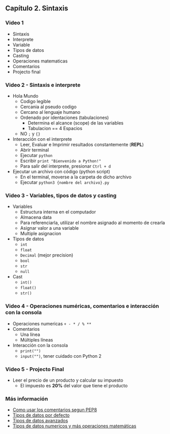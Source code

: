 ## Capítulo 2. Sintaxis

### Video 1

- Sintaxis
- Interprete
- Variable
- Tipos de datos
- Casting
- Operaciones matematicas
- Comentarios
- Projecto final

### Video 2 - Sintaxis e interprete

- Hola Mundo
    - Codigo legible
    - Cercania al pseudo codigo
    - Cercano al lenguaje humano
    - Ordenado por identaciones (tabulaciones)
        - Determina el alcance (scope) de las variables
        - Tabulacion == 4 Espacios
    - NO `;` y `{}`
- Interacción con el interprete
    - Leer, Evaluar e Imprimir resultados constantemente (**REPL**)
    - Abrir terminal
    - Ejecutar `python`
    - Escribir `print "Bienvenido a Python!"`
    - Para salir del interprete, presionar `Ctrl + d`
- Ejecutar un archivo con código (python script)
    - En el terminal, moverse a la carpeta de dicho archivo
    - Ejecutar `python3 {nombre del archivo}.py`

### Video 3 - Variables, tipos de datos y casting

- Variables
    - Estructura interna en el computador
    - Almacena data
    - Para referenciarla, utilizar el nombre asignado al momento de crearla
    - Asignar valor a una variable
    - Multiple asignacion
- Tipos de datos
    - `int`
    - `float`
    - `Decimal` (mejor precision)
    - `bool`
    - `str`
    - `null`
- Cast
    - `int()`
    - `float()`
    - `str()`

### Video 4 - Operaciones numéricas, comentarios e interacción con la consola

- Operaciones numericas
    `+ - * / % **`
- Comentarios
    - Una línea
    - Múltiples líneas
- Interacción con la consola
    - `print("")`
    - `input("")`, tener cuidado con Python 2

### Video 5 - Projecto Final

- Leer el precio de un producto y calcular su impuesto
    - El impuesto es **20%** del valor que tiene el producto

### Más información

- [Como usar los comentarios segun PEP8](https://www.python.org/dev/peps/pep-0008/#comments)
- [Tipos de datos por defecto](https://docs.python.org/3/library/stdtypes.html)
- [Tipos de datos avanzados](https://docs.python.org/3/library/datatypes.html)
- [Tipos de datos numericos y más operaciones matemáticas](https://docs.python.org/3/library/stdtypes.html#numeric-types-int-float-complex)
